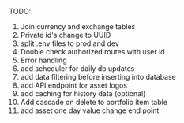 TODO:

1. Join currency and exchange tables
2. Private id's change to UUID
3. split .env files to prod and dev
4. Double check authorized routes with user id
5. Error handling
6. add scheduler for daily db updates
7. add data filtering before inserting into database
8. add API endpoint for asset logos
9. add caching for history data (optional)
10. Add cascade on delete to portfolio item table
11. add asset one day value change end point
